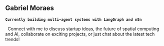 ## Gabriel Moraes  
**`Currently building multi-agent systems with LangGraph and n8n`**

&nbsp;
Connect with me to discuss startup ideas, the future of spatial computing and AI, collaborate on exciting projects, or just chat about the latest tech trends!

